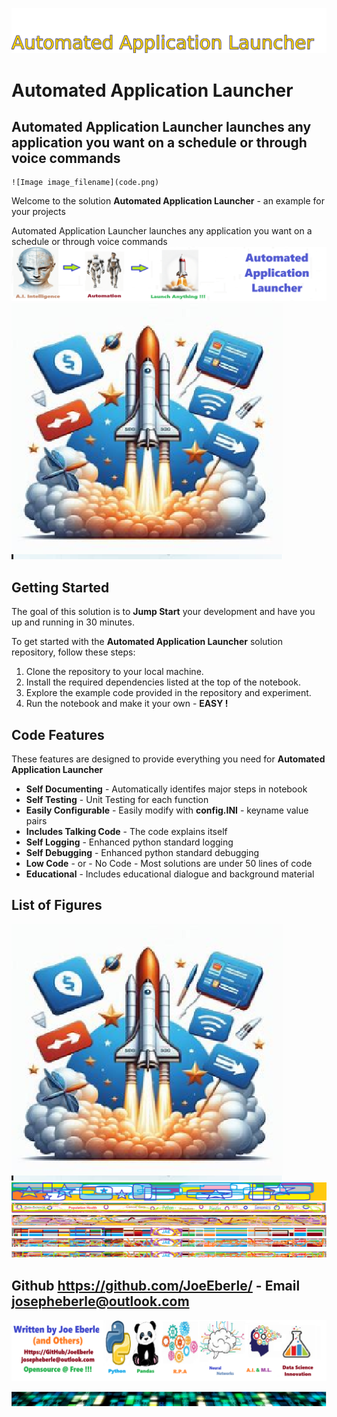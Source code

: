 ![Image image_filename](solution_sign.png)
    
# Automated Application Launcher 

## Automated Application Launcher launches any application you want on a schedule or through voice commands

    ![Image image_filename](code.png)
Welcome to the solution **Automated Application Launcher** - an example for your projects

Automated Application Launcher launches any application you want on a schedule or through voice commands
![Image image_filename](code.png)![Image image_filename](sample.png)
## Getting Started

The goal of this solution is to **Jump Start** your development and have you up and running in 30 minutes. 

To get started with the **Automated Application Launcher** solution repository, follow these steps:
1. Clone the repository to your local machine.
2. Install the required dependencies listed at the top of the notebook.
3. Explore the example code provided in the repository and experiment.
4. Run the notebook and make it your own - **EASY !**
    
## Code Features

These features are designed to provide everything you need for **Automated Application Launcher** 

- **Self Documenting** - Automatically identifes major steps in notebook 
- **Self Testing** - Unit Testing for each function
- **Easily Configurable** - Easily modify with **config.INI** - keyname value pairs
- **Includes Talking Code** - The code explains itself 
- **Self Logging** - Enhanced python standard logging   
- **Self Debugging** - Enhanced python standard debugging
- **Low Code** - or - No Code  - Most solutions are under 50 lines of code
- **Educational** - Includes educational dialogue and background material

    
## List of Figures
 ![additional_image](automated_application_launcher.png)  <br>![additional_image](Banner3.png)  <br>![additional_image](Banner4.png)  <br>![additional_image](Banner6.png)  <br>![additional_image](brand2.png)  <br>![additional_image](brand3.png)  <br>![additional_image](brand4.png)  <br>
    

## Github https://github.com/JoeEberle/ - Email  josepheberle@outlook.com 
    
![Developer](developer.png)

![Brand](brand.png)
    